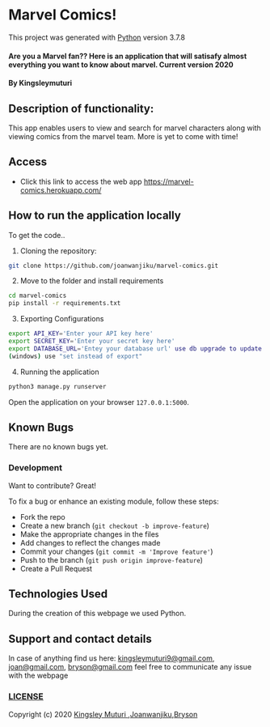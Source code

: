 # Marvel Comics!

This project was generated with [Python](https://github.com/python) version 3.7.8
  
#### Are you a Marvel fan?? Here is an application that will satisafy almost everything you want to know about marvel. Current version 2020
</table>
</tr>
</td>

#### By **Kingsleymuturi**
  
## Description of functionality:
This app enables users to view and search for marvel characters along with viewing comics from the marvel team. More is yet to come with time!
## Access
* Click this link to access the web app https://marvel-comics.herokuapp.com/
## How to run the application locally
To get the code..

1. Cloning the repository:
  ```bash
  git clone https://github.com/joanwanjiku/marvel-comics.git
  ```
2. Move to the folder and install requirements
  ```bash
  cd marvel-comics
  pip install -r requirements.txt
  ```
3. Exporting Configurations
  ```bash
  export API_KEY='Enter your API key here'
  export SECRET_KEY='Enter your secret key here'
  export DATABASE_URL='Entey your database url' use db upgrade to update your database
  (windows) use "set instead of export"
  ```
4. Running the application
  ```bash
  python3 manage.py runserver
  ```
Open the application on your browser `127.0.0.1:5000`.

## Known Bugs
There are no known bugs yet.
### Development
Want to contribute? Great!

To fix a bug or enhance an existing module, follow these steps:

- Fork the repo
- Create a new branch (`git checkout -b improve-feature`)
- Make the appropriate changes in the files
- Add changes to reflect the changes made
- Commit your changes (`git commit -m 'Improve feature'`)
- Push to the branch (`git push origin improve-feature`)
- Create a Pull Request 

## Technologies Used
During the creation of this webpage we used Python.
## Support and contact details
In case of anything find us here: kingsleymuturi9@gmail.com, joan@gmail.com, bryson@gmail.com feel free to communicate any issue with the webpage

### [LICENSE](https://github.com/joanwanjiku/marvel-comics/blob/master/LICENSE)
Copyright (c) 2020 [Kingsley Muturi ](https://github.com/Kingsleymuturi),[Joanwanjiku](https://github.com/joanwanjiku),[Bryson](https://github.com/Bryson69)
